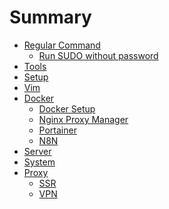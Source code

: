 # Summary

* [Regular Command](./Common/README.md)
    * [Run SUDO without password](./Common/Sudo.md)
* [Tools](./Tools/README.md)
* [Setup](./Setup/README.md)
* [Vim](./Vim/README.md)
* [Docker]()
    * [Docker Setup](./Docker/docker.md)
    * [Nginx Proxy Manager](./Docker/nginx-proxy-manager.md)
    * [Portainer](./Docker/portainer.md)
    * [N8N](./Docker/n8n.md)
* [Server](./Server/README.md)
* [System](./System/README.md)
* [Proxy]()
    * [SSR](./Proxy/SSR.md)
    * [VPN](./Proxy/VPN.md)
